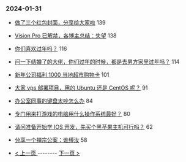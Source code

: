### 2024-01-31 
- [做了三个红包封面，分享给大家啦](https://www.v2ex.com/t/1012909) 139
- [Vision Pro 已解禁，各博主总结：失望](https://www.v2ex.com/t/1012910) 138
- [你们喜欢过年吗？](https://www.v2ex.com/t/1012992) 116
- [问一下结婚了的大佬，你们过年的时候，都是去男方家里过年吗？](https://www.v2ex.com/t/1013083) 114
- [新年公司福利 1000 当地超市购物卡](https://www.v2ex.com/t/1012951) 101
- [大家 vps 部署项目，用的 Ubuntu 还是 CentOS 呢？](https://www.v2ex.com/t/1013040) 91
- [办公室同事的键盘太吵怎么办](https://www.v2ex.com/t/1013009) 84
- [专门用来打游戏的电脑用什么操作系统最好？](https://www.v2ex.com/t/1012883) 80
- [请问准备开始学 IOS 开发，先买个黑苹果主机可行吗？](https://www.v2ex.com/t/1013032) 62
- [分享一个禅宗公案：谁缚汝](https://www.v2ex.com/t/1013025) 58 

- [ < 上一页 ](https://github.com/able8/v2ex-hot-record/blob/master/2024-01-30.md) -------- [ 下一页 > ](https://github.com/able8/v2ex-hot-record/blob/master/2024-02-01.md)